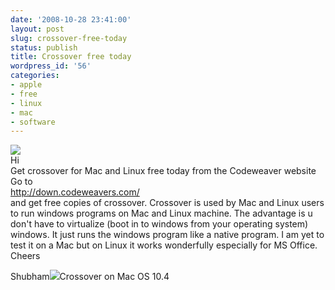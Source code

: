 ```yaml
---
date: '2008-10-28 23:41:00'
layout: post
slug: crossover-free-today
status: publish
title: Crossover free today
wordpress_id: '56'
categories:
- apple
- free
- linux
- mac
- software
---
```


[![](http://1.bp.blogspot.com/_BQ0a8k-GX20/SQdQD2WU99I/AAAAAAAABcc/MvRSfK9vTYc/s400/Picture+2.png)](http://1.bp.blogspot.com/_BQ0a8k-GX20/SQdQD2WU99I/AAAAAAAABcc/MvRSfK9vTYc/s1600-h/Picture+2.png)  
Hi  
Get crossover for Mac and Linux free today from the Codeweaver website  
Go to  
http://down.codeweavers.com/  
and get free copies of crossover. Crossover is used by Mac and Linux users to run windows programs on Mac and Linux machine. The advantage is u don't have to virtualize (boot in to windows from your operating system) windows. It just runs the windows program like a native program. I am yet to test it on a Mac but on Linux it works wonderfully especially for MS Office.  
Cheers  


Shubham[![](http://3.bp.blogspot.com/_BQ0a8k-GX20/SQdQELUBsXI/AAAAAAAABck/MxzOHmbfhQ8/s400/25-crossover-in.jpg)](http://3.bp.blogspot.com/_BQ0a8k-GX20/SQdQELUBsXI/AAAAAAAABck/MxzOHmbfhQ8/s1600-h/25-crossover-in.jpg)Crossover on Mac OS 10.4  

